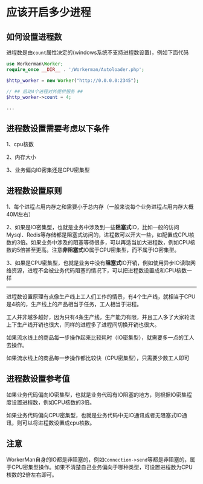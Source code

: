 # 应该开启多少进程

## 如何设置进程数
进程数是由```count```属性决定的(windows系统不支持进程数设置)，例如下面代码
```php
use Workerman\Worker;
require_once __DIR__ . '/Workerman/Autoloader.php';

$http_worker = new Worker("http://0.0.0.0:2345");

// ## 启动4个进程对外提供服务 ##
$http_worker->count = 4;

...

```

## 进程数设置需要考虑以下条件
1、cpu核数

2、内存大小

3、业务偏向IO密集还是CPU密集型

## 进程数设置原则

1、每个进程占用内存之和需要小于总内存（一般来说每个业务进程占用内存大概40M左右）

2、如果是IO密集型，也就是业务中涉及到一些**阻塞式**IO，比如一般的访问Mysql、Redis等存储都是阻塞式访问的，进程数可以开大一些，如配置成CPU核数的3倍。如果业务中涉及的阻塞等待很多，可以再适当加大进程数，例如CPU核数的5倍甚至更高。注意**非阻塞式**IO属于CPU密集型，而不属于IO密集型。

3、如果是CPU密集型，也就是业务中没有**阻塞式**IO开销，例如使用异步IO读取网络资源，进程不会被业务代码阻塞的情况下，可以把进程数设置成和CPU核数一样

****

进程数设置原理有点像生产线上工人们工作的情景，有4个生产线，就相当于CPU是4核的，生产线上的产品相当于任务，工人相当于进程。

工人并非越多越好，因为只有4条生产线，生产能力有限，并且工人多了大家轮流上下生产线开销也很大，同样的进程多了进程间切换开销也很大。

如果流水线上的商品每一步操作起来比较耗时（IO密集型），就需要多一点的工人去操作。

如果流水线上的商品每一步操作都比较快（CPU密集型），只需要少数工人即可

## 进程数设置参考值
如果业务代码偏向IO密集型，也就是业务代码有IO阻塞的地方，则根据IO密集程度设置进程数，例如CPU核数的3倍。

如果业务代码偏向CPU密集型，也就是业务代码中无IO通讯或者无阻塞式IO通讯，则可以将进程数设置成cpu核数。

## 注意
WorkerMan自身的IO都是非阻塞的，例如```Connection->send```等都是非阻塞的，属于CPU密集型操作。如果不清楚自己业务偏向于哪种类型，可设置进程数为CPU核数的2倍左右即可。



